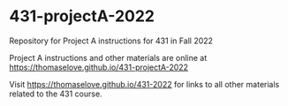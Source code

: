 # 431-projectA-2022

Repository for Project A instructions for 431 in Fall 2022

Project A instructions and other materials are online at https://thomaselove.github.io/431-projectA-2022

Visit https://thomaselove.github.io/431-2022 for links to all other materials related to the 431 course.

